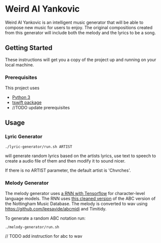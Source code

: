 # Weird AI Yankovic

Weird AI Yankovic is an intelligent music generator that will be able to compose new music for users to enjoy. The original compositions created from this generator will include both the melody and the lyrics to be a song.

## Getting Started

These instructions will get you a copy of the project up and running on your local machine.

### Prerequisites

This project uses
* [Python 3](https://www.python.org/downloads/)
* [tswift package](https://github.com/brenns10/tswift)
* //TODO update prerequisites

## Usage

### Lyric Generator

```
./lyric-generator/run.sh ARTIST
```
will generate random lyrics based on the artists lyrics, use text to speech to create a audio file of them and then modify it to sound nicer. 

If there is no ARTIST parameter, the default artist is 'Chvrches'.

### Melody Generator

The melody generator uses [a RNN with Tensorflow](https://github.com/sherjilozair/char-rnn-tensorflow) for character-level language models. The RNN uses [this cleaned version](https://github.com/jukedeck/nottingham-dataset) of the ABC version of the Nottingham Music Database.
The melody is converted to wav using https://github.com/leesavide/abcmidi and Timitidy.

To generate a random ABC notation run:

```
./melody-generator/run.sh
```

// TODO add instruction for abc to wav
